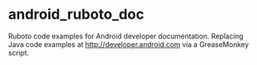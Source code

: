 android_ruboto_doc
==================

Ruboto code examples for Android developer documentation. Replacing Java code examples at http://developer.android.com via a GreaseMonkey script.
